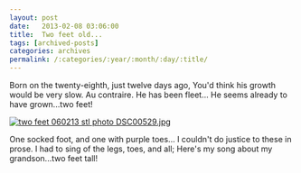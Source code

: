 ```yaml
---
layout: post
date:	2013-02-08 03:06:00
title:  Two feet old...
tags: [archived-posts]
categories: archives
permalink: /:categories/:year/:month/:day/:title/
---
```

Born on the twenty-eighth, just twelve days ago,
You'd think his growth would be very slow.
Au contraire. He has been fleet...
He seems already to have grown...two feet!



<a href="http://s1264.beta.photobucket.com/user/mnypx/media/DSC00529.jpg.html" target="_blank"><img src="http://i1264.photobucket.com/albums/jj483/mnypx/DSC00529.jpg" border="0" alt="two feet 060213 stl photo DSC00529.jpg"/></a>


One socked foot, and one with purple toes...
I couldn't do justice to these in prose.
I had to sing of the legs, toes, and all;
Here's my song about my grandson...two feet tall!
